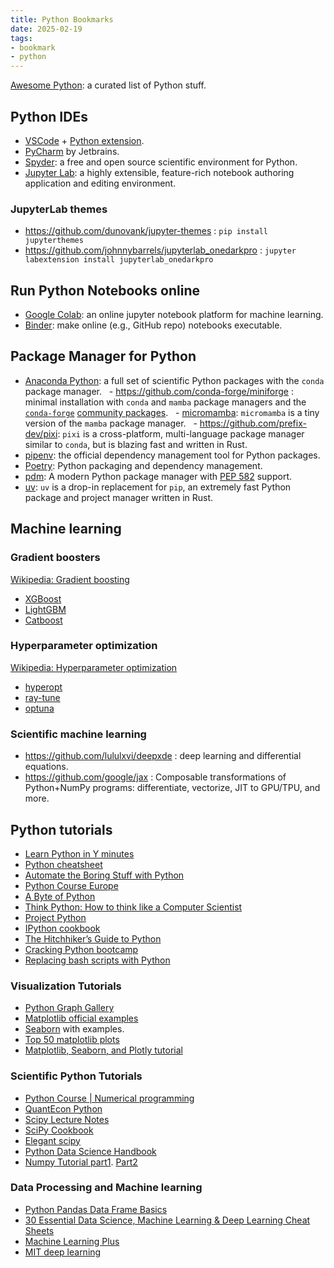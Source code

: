 ```yaml
---
title: Python Bookmarks
date: 2025-02-19
tags:
- bookmark
- python
---
```


[Awesome Python](https://github.com/vinta/awesome-python): a curated list of Python stuff.

<!-- more -->

## Python IDEs

- [VSCode](https://code.visualstudio.com/) + [Python extension](https://code.visualstudio.com/docs/languages/python).
- [PyCharm](https://www.jetbrains.com/pycharm/) by Jetbrains.
- [Spyder](https://www.spyder-ide.org/): a free and open source scientific environment for Python.
- [Jupyter Lab](https://github.com/jupyterlab/jupyterlab): a highly extensible, feature-rich notebook authoring application and editing environment.

### JupyterLab themes

- https://github.com/dunovank/jupyter-themes : `pip install jupyterthemes`
- https://github.com/johnnybarrels/jupyterlab_onedarkpro : `jupyter labextension install jupyterlab_onedarkpro`

## Run Python Notebooks online

- [Google Colab](https://colab.research.google.com/): an online jupyter notebook platform for machine learning.
- [Binder](https://mybinder.org/): make online (e.g., GitHub repo) notebooks executable.

## Package Manager for Python

- [Anaconda Python](https://www.anaconda.com/products/individual): a full set of scientific Python packages with the `conda` package manager.
  - https://github.com/conda-forge/miniforge : minimal installation with `conda` and `mamba` package managers and the [`conda-forge`](https://conda-forge.org/) [community packages](https://anaconda.org/conda-forge/repo).
  - [micromamba](https://mamba.readthedocs.io/en/latest/user_guide/micromamba.html): `micromamba` is a tiny version of the `mamba` package manager.
  - https://github.com/prefix-dev/pixi: `pixi` is a cross-platform, multi-language package manager similar to `conda`, but is blazing fast and written in Rust.
- [pipenv](https://pipenv.pypa.io/en/latest/): the official dependency management tool for Python packages.
- [Poetry](https://python-poetry.org/): Python packaging and dependency management.
- [pdm](https://pdm.fming.dev/): A modern Python package manager with [PEP 582](https://www.python.org/dev/peps/pep-0582) support.
- [uv](https://docs.astral.sh/uv/): `uv` is a drop-in replacement for `pip`, an extremely fast Python package and project manager written in Rust.

## Machine learning

### Gradient boosters

[Wikipedia: Gradient boosting](https://en.wikipedia.org/wiki/Gradient_boosting)

- [XGBoost](https://xgboost.readthedocs.io/en/latest/)
- [LightGBM](https://lightgbm.readthedocs.io/en/latest/)
- [Catboost](https://github.com/catboost/catboost)

### Hyperparameter optimization

[Wikipedia: Hyperparameter optimization](https://en.wikipedia.org/wiki/Hyperparameter_optimization)

- [hyperopt](https://github.com/hyperopt/hyperopt)
- [ray-tune](https://docs.ray.io/en/latest/tune/index.html)
- [optuna](https://optuna.org/)

### Scientific machine learning

- https://github.com/lululxvi/deepxde : deep learning and differential equations.
- https://github.com/google/jax : Composable transformations of Python+NumPy programs: differentiate, vectorize, JIT to GPU/TPU, and more.

## Python tutorials

- [Learn Python in Y minutes](https://learnxinyminutes.com/docs/python/)
- [Python cheatsheet](https://github.com/gto76/python-cheatsheet)
- [Automate the Boring Stuff with Python](https://automatetheboringstuff.com/2e/)
- [Python Course Europe](https://www.python-course.eu/)
- [A Byte of Python](https://python.swaroopch.com/)
- [Think Python: How to think like a Computer Scientist](https://open.umn.edu/opentextbooks/textbooks/43)
- [Project Python](http://projectpython.net/chapter00/)
- [IPython cookbook](https://ipython-books.github.io/)
- [The Hitchhiker’s Guide to Python](https://docs.python-guide.org/)
- [Cracking Python bootcamp](https://github.com/purcellconsult/Cracking-Python-Bootcamp)
- [Replacing bash scripts with Python](https://github.com/ninjaaron/replacing-bash-scripting-with-python)

### Visualization Tutorials

- [Python Graph Gallery](https://python-graph-gallery.com/)
- [Matplotlib official examples](https://matplotlib.org/examples/index.html)
- [Seaborn](https://seaborn.pydata.org/) with examples.
- [Top 50 matplotlib plots](https://www.machinelearningplus.com/plots/top-50-matplotlib-visualizations-the-master-plots-python/)
- [Matplotlib, Seaborn, and Plotly tutorial](https://medium.com/jameslearningnote/資料分析-機器學習-第2-5講-資料視覺化-matplotlib-seaborn-plotly-75cd353d6d3f)

### Scientific Python Tutorials

- [Python Course | Numerical programming](https://www.python-course.eu/numerical_programming_with_python.php)
- [QuantEcon Python](https://quantecon.org/quantecon-py)
- [Scipy Lecture Notes](https://scipy-lectures.org/)
- [SciPy Cookbook](https://scipy-cookbook.readthedocs.io/index.html)
- [Elegant scipy](https://github.com/elegant-scipy/elegant-scipy)
- [Python Data Science Handbook](https://jakevdp.github.io/PythonDataScienceHandbook/)
- [Numpy Tutorial part1](https://www.machinelearningplus.com/python/numpy-tutorial-part1-array-python-examples/). [Part2](https://www.machinelearningplus.com/python/numpy-tutorial-python-part2/)

### Data Processing and Machine learning

- [Python Pandas Data Frame Basics](https://towardsdatascience.com/python-pandas-data-frame-basics-b5cfbcd8c039)
- [30 Essential Data Science, Machine Learning & Deep Learning Cheat Sheets](https://www.kdnuggets.com/2017/09/essential-data-science-machine-learning-deep-learning-cheat-sheets.html)
- [Machine Learning Plus](https://www.machinelearningplus.com/)
- [MIT deep learning](https://github.com/lexfridman/mit-deep-learning)

